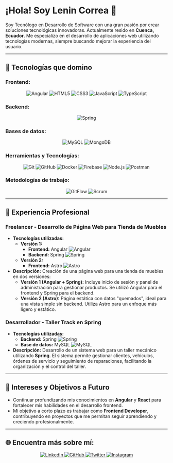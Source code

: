 # ¡Hola! Soy Lenin Correa 👋

Soy Tecnólogo en Desarrollo de Software con una gran pasión por crear soluciones tecnológicas innovadoras. Actualmente resido en **Cuenca, Ecuador**. Me especializo en el desarrollo de aplicaciones web utilizando tecnologías modernas, siempre buscando mejorar la experiencia del usuario.

---

## 🚀 Tecnologías que domino

### **Frontend:**
<p align="center">
  <img src="https://img.shields.io/badge/Angular-%23DD0031?logo=angular&logoColor=white" alt="Angular"/>
  <img src="https://img.shields.io/badge/HTML5-%23E34F26?logo=html5&logoColor=white" alt="HTML5"/>
  <img src="https://img.shields.io/badge/CSS3-%231572B6?logo=css3&logoColor=white" alt="CSS3"/>
  <img src="https://img.shields.io/badge/JavaScript-%23F7DF1E?logo=javascript&logoColor=black" alt="JavaScript"/>
  <img src="https://img.shields.io/badge/TypeScript-%23007ACC?logo=typescript&logoColor=white" alt="TypeScript"/>
</p>

### **Backend:**
<p align="center">
  <img src="https://img.shields.io/badge/Spring-%236DB33F?logo=spring&logoColor=white" alt="Spring"/>
</p>

### **Bases de datos:**
<p align="center">
  <img src="https://img.shields.io/badge/MySQL-%234479A1?logo=mysql&logoColor=white" alt="MySQL"/>
  <img src="https://img.shields.io/badge/MongoDB-%2303A24A?logo=mongodb&logoColor=white" alt="MongoDB"/>
</p>

### **Herramientas y Tecnologías:**
<p align="center">
  <img src="https://img.shields.io/badge/Git-%23F1502F?logo=git&logoColor=white" alt="Git"/>
  <img src="https://img.shields.io/badge/GitHub-%23121011?logo=github&logoColor=white" alt="GitHub"/>
  <img src="https://img.shields.io/badge/Docker-%2300A5D8?logo=docker&logoColor=white" alt="Docker"/>
  <img src="https://img.shields.io/badge/Firebase-%23FFCB2B?logo=firebase&logoColor=white" alt="Firebase"/>
  <img src="https://img.shields.io/badge/Node.js-%2343853D?logo=node.js&logoColor=white" alt="Node.js"/>
  <img src="https://img.shields.io/badge/postman-%23F1502F?logo=postman&logoColor=white" alt="Postman"/>
</p>

### **Metodologías de trabajo:**
<p align="center">
  <img src="https://img.shields.io/badge/GitFlow-%233F5F9A?logo=git&logoColor=white" alt="GitFlow"/>
  <img src="https://img.shields.io/badge/Scrum-%23DA2A7D?logo=scrum&logoColor=white" alt="Scrum"/>
</p>

---

## 💼 Experiencia Profesional

### **Freelancer - Desarrollo de Página Web para Tienda de Muebles**
- **Tecnologías utilizadas:**
  - **Versión 1:** 
    - **Frontend:** Angular ![Angular](https://img.shields.io/badge/Angular-%23DD0031?logo=angular&logoColor=white)
    - **Backend:** Spring ![Spring](https://img.shields.io/badge/Spring-%236DB33F?logo=spring&logoColor=white)
  - **Versión 2:** 
    - **Frontend:** Astro ![Astro](https://img.shields.io/badge/Astro-%23FF5D00?logo=astro&logoColor=white)
- **Descripción:** Creación de una página web para una tienda de muebles en dos versiones:
  - **Versión 1 (Angular + Spring):** Incluye inicio de sesión y panel de administración para gestionar productos. Se utilizó Angular para el frontend y Spring para el backend.
  - **Versión 2 (Astro):** Página estática con datos "quemados", ideal para una vista simple sin backend. Utiliza Astro para un enfoque más ligero y estático.

### **Desarrollador - Taller Track en Spring**
- **Tecnologías utilizadas:**
  - **Backend:** Spring ![Spring](https://img.shields.io/badge/Spring-%236DB33F?logo=spring&logoColor=white)
  - **Base de datos:** MySQL ![MySQL](https://img.shields.io/badge/MySQL-%234479A1?logo=mysql&logoColor=white)
- **Descripción:** Desarrollo de un sistema web para un taller mecánico utilizando **Spring**. El sistema permite gestionar clientes, vehículos, órdenes de servicio y seguimiento de reparaciones, facilitando la organización y el control del taller.

---

## 🌱 Intereses y Objetivos a Futuro

- Continuar profundizando mis conocimientos en **Angular** y **React** para fortalecer mis habilidades en el desarrollo frontend.
- Mi objetivo a corto plazo es trabajar como **Frontend Developer**, contribuyendo en proyectos que me permitan seguir aprendiendo y creciendo profesionalmente.

---

## 🌐 Encuentra más sobre mí:

<p align="center">
  <a href="https://www.linkedin.com/in/tu-perfil-linkedin" target="_blank">
    <img src="https://img.shields.io/badge/LinkedIn-%230A66C2?logo=linkedin&logoColor=white" alt="LinkedIn"/>
  </a>
  <a href="https://github.com/tu-usuario-github" target="_blank">
    <img src="https://img.shields.io/badge/GitHub-%23121011?logo=github&logoColor=white" alt="GitHub"/>
  </a>
  <a href="https://twitter.com/tu-usuario-twitter" target="_blank">
    <img src="https://img.shields.io/badge/Twitter-%231DA1F2?logo=twitter&logoColor=white" alt="Twitter"/>
  </a>
  <a href="https://www.instagram.com/tu-usuario-instagram" target="_blank">
    <img src="https://img.shields.io/badge/Instagram-%23E4405F?logo=instagram&logoColor=white" alt="Instagram"/>
  </a>
</p>
